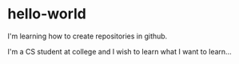 # hello-world
I'm learning how to create repositories in github.

I'm a CS student at college and I wish to learn what I want to learn...
